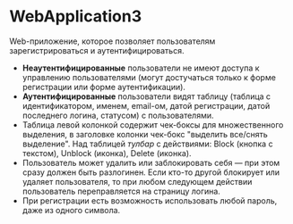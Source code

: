 # WebApplication3

Web-приложение, которое позволяет пользователям зарегистрироваться и аутентифицироваться.

- **Неаутентифицированные** пользователи не имеют доступа к управлению пользователями (могут достучаться только к форме регистрации или форме аутентификации).
- **Аутентифицированные** пользователи видят таблицу (таблица с идентификатором, именем, email-ом, датой регистрации, датой последнего логина, статусом) с пользователями. 
- Таблица левой колонкой содержит чек-боксы для множественного выделения, в заголовке колонки чек-бокс "выделить все/снять выделение". Над таблицей *тулбар* с действиями: Block (кнопка с текстом), Unblock (иконка), Delete (иконка). 
- Пользователь может удалить или заблокировать себя — при этом сразу должен быть разлогинен. Если кто-то другой блокирует или удаляет пользователя, то при любом следующем действии пользователь переправляется на страницу логина.
- При регистрации есть возможность использовать любой пароль, даже из одного символа.
